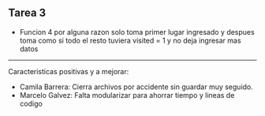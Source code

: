 Tarea 3 
--------------------------------------------------
 - Funcion 4 por alguna razon solo toma primer lugar ingresado y despues toma como si todo el resto tuviera visited = 1 y no deja ingresar mas datos


--------------------------------------------------
Caracteristicas positivas y a mejorar:
 - Camila Barrera: Cierra archivos por accidente sin guardar muy seguido.
 - Marcelo Galvez: Falta modularizar para ahorrar tiempo y lineas de codigo